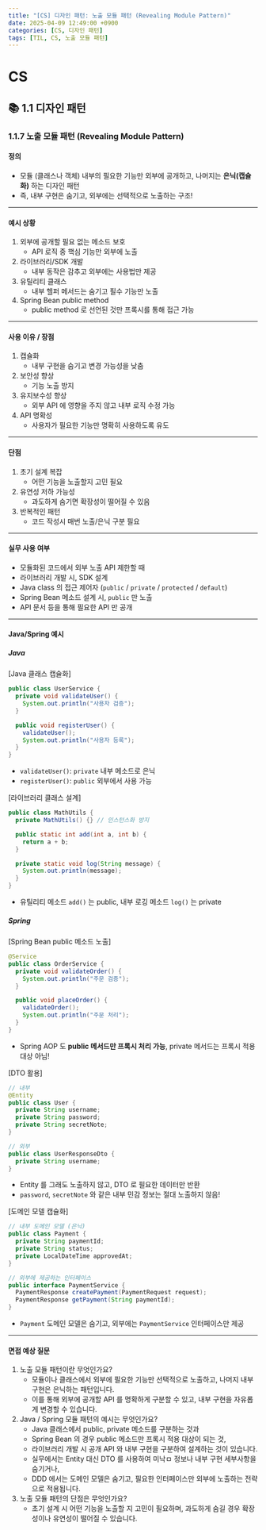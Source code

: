 ```yaml
---
title: "[CS] 디자인 패턴: 노출 모듈 패턴 (Revealing Module Pattern)"
date: 2025-04-09 12:49:00 +0900
categories: [CS, 디자인 패턴]
tags: [TIL, CS, 노출 모듈 패턴]
---
```

# CS
## 📚 1.1 디자인 패턴

### 1.1.7 노출 모듈 패턴 (Revealing Module Pattern)

#### 정의
- 모듈 (클래스나 객체) 내부의 필요한 기능만 외부에 공개하고, 나머지는 **은닉(캡슐화)** 하는 디자인 패턴
- 즉, 내부 구현은 숨기고, 외부에는 선택적으로 노출하는 구조!

---

#### 예시 상황
1. 외부에 공개할 필요 없는 메소드 보호
   - API 로직 중 핵심 기능만 외부에 노출
2. 라이브러리/SDK 개발
   - 내부 동작은 감추고 외부에는 사용법만 제공
3. 유틸리티 클래스
   - 내부 헬퍼 메서드는 숨기고 필수 기능만 노출
4. Spring Bean public method
   - public method 로 선언된 것만 프록시를 통해 접근 가능

---

#### 사용 이유 / 장점
1. 캡슐화
   - 내부 구현을 숨기고 변경 가능성을 낮춤
2. 보안성 향상
   - 기능 노출 방지
3. 유지보수성 향상
   - 외부 API 에 영향을 주지 않고 내부 로직 수정 가능
4. API 명확성
   - 사용자가 필요한 기능만 명확히 사용하도록 유도

---

#### 단점
1. 초기 설계 복잡
   - 어떤 기능을 노출할지 고민 필요
2. 유연성 저하 가능성
   - 과도하게 숨기면 확장성이 떨어질 수 있음
3. 반복적인 패턴
   - 코드 작성시 매번 노출/은닉 구분 필요

---

#### 실무 사용 여부
- 모듈화된 코드에서 외부 노출 API 제한할 때
- 라이브러리 개발 시, SDK 설계
- Java class 의 접근 제어자 (`public` / `private` / `protected` / `default`)
- Spring Bean 메소드 설계 시, `public` 만 노출
- API 문서 등을 통해 필요한 API 만 공개

---

#### Java/Spring 예시
##### Java

[Java 클래스 캡슐화]

```java
public class UserService {
  private void validateUser() {
    System.out.println("사용자 검증");
  }

  public void registerUser() {
    validateUser();
    System.out.println("사용자 등록");
  }
}

```
- `validateUser()`: `private` 내부 메소드로 은닉
- `registerUser()`: `public` 외부에서 사용 가능

[라이브러리 클래스 설계]

```java
public class MathUtils {
  private MathUtils() {} // 인스턴스화 방지

  public static int add(int a, int b) {
    return a + b;
  }

  private static void log(String message) {
    System.out.println(message);
  }
}

```

- 유틸리티 메소드 `add()` 는 public, 내부 로깅 메소드 `log()` 는 private

##### Spring

[Spring Bean public 메소드 노출]

```java
@Service
public class OrderService {
  private void validateOrder() {
    System.out.println("주문 검증");
  }

  public void placeOrder() {
    validateOrder();
    System.out.println("주문 처리");
  }
}
```
- Spring AOP 도 **public 메서드만 프록시 처리 가능**, private 메서드는 프록시 적용 대상 아님!

[DTO 활용]

```java
// 내부
@Entity
public class User {
  private String username;
  private String password;
  private String secretNote;
}

// 외부
public class UserResponseDto {
  private String username;
}

```
- Entity 를 그래도 노출하지 않고, DTO 로 필요한 데이터만 반환
- `password`, `secretNote` 와 같은 내부 민감 정보는 절대 노출하지 않음!

[도메인 모델 캡슐화]

```java
// 내부 도메인 모델 (은닉)
public class Payment {
  private String paymentId;
  private String status;
  private LocalDateTime approvedAt;
}

// 외부에 제공하는 인터페이스
public interface PaymentService {
  PaymentResponse createPayment(PaymentRequest request);
  PaymentResponse getPayment(String paymentId);
}

```
- `Payment` 도메인 모델은 숨기고, 외부에는 `PaymentService` 인터페이스만 제공

---

#### 면접 예상 질문
1. 노출 모듈 패턴이란 무엇인가요?
   - 모듈이나 클래스에서 외부에 필요한 기능만 선택적으로 노출하고, 나머지 내부 구현은 은닉하는 패턴입니다.
   - 이를 통해 외부에 공개할 API 를 명확하게 구분할 수 있고, 내부 구현을 자유롭게 변경할 수 있습니다.
2. Java / Spring 모듈 패턴의 예시는 무엇인가요?
   - Java 클래스에서 public, private 메소드를 구분하는 것과
   - Spring Bean 의 경우 public 메소드만 프록시 적용 대상이 되는 것,
   - 라이브러리 개발 시 공개 API 와 내부 구현을 구분하여 설계하는 것이 있습니다.
   - 실무에서는 Entity 대신 DTO 를 사용하여 미낙ㅁ 정보나 내부 구현 세부사항을 숨기거나,
   - DDD 에서는 도메인 모델은 숨기고, 필요한 인터페이스만 외부에 노출하는 전략으로 적용됩니다.
3. 노출 모듈 패턴의 단점은 무엇인가요?
   - 초기 설계 시 어떤 기능을 노출할 지 고민이 필요하며, 과도하게 숨길 경우 확장성이나 유연성이 떨어질 수 있습니다.
